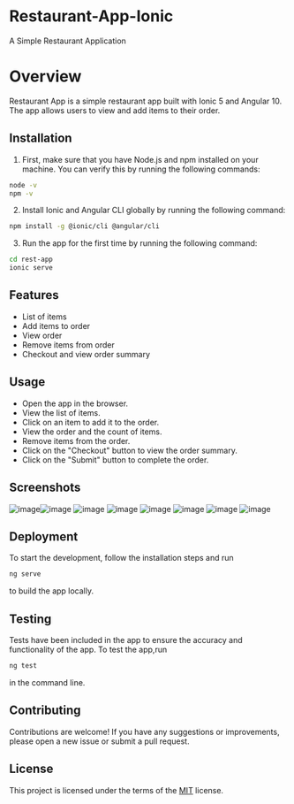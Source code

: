 
# Restaurant-App-Ionic

A Simple Restaurant Application

# Overview
Restaurant App is a simple restaurant app built with Ionic 5 and Angular 10. The app allows users to view and add items to their order.


## Installation

1. First, make sure that you have Node.js and npm installed on your machine. You can verify this by running the following commands:

```bash
node -v
npm -v
```
2. Install Ionic and Angular CLI globally by running the following command:
```bash
npm install -g @ionic/cli @angular/cli
```
3. Run the app for the first time by running the following command:
```bash
cd rest-app
ionic serve
```
    
## Features

- List of items  
- Add items to order  
- View order
- Remove items from order
- Checkout and view order summary


## Usage

- Open the app in the browser.
- View the list of items.
- Click on an item to add it to the order.
- View the order and the count of items.
- Remove items from the order.
- Click on the "Checkout" button to view the order summary.
- Click on the "Submit" button to complete the order.

## Screenshots

![image](https://github.com/201ranjith/restaurant-ionic-app/assets/128779350/6927aafd-3be9-4db4-a39c-6d0a45b3306f)![image](https://github.com/201ranjith/restaurant-ionic-app/assets/128779350/4eee07b5-c203-445c-8b20-7c988419fdd0) ![image](https://github.com/201ranjith/restaurant-ionic-app/assets/128779350/da0c7e32-7215-405b-b075-9becc657abff) ![image](https://github.com/201ranjith/restaurant-ionic-app/assets/128779350/7fa3c74a-ac36-4e2b-b788-dcad46821055) ![image](https://github.com/201ranjith/restaurant-ionic-app/assets/128779350/076cd051-3290-4f7a-ac20-7540499c8824)
![image](https://github.com/201ranjith/restaurant-ionic-app/assets/128779350/549862f6-3898-4be8-b83c-3167e4171c88) ![image](https://github.com/201ranjith/restaurant-ionic-app/assets/128779350/19050cf2-f464-449b-9b20-a665307d0d99) ![image](https://github.com/201ranjith/restaurant-ionic-app/assets/128779350/76324faf-bdce-4732-82d5-91f35efc3ec5)

## Deployment

To start the development, follow the installation steps and run
```bash
ng serve
```
 to build the app locally.

## Testing

Tests have been included in the app to ensure the accuracy and functionality of the app. To test the app,run 

```bash
ng test
```
 in the command line.

## Contributing

Contributions are welcome! If you have any suggestions or improvements, please open a new issue or submit a pull request.

## License

This project is licensed under the terms of the [MIT](https://choosealicense.com/licenses/mit/) license.


